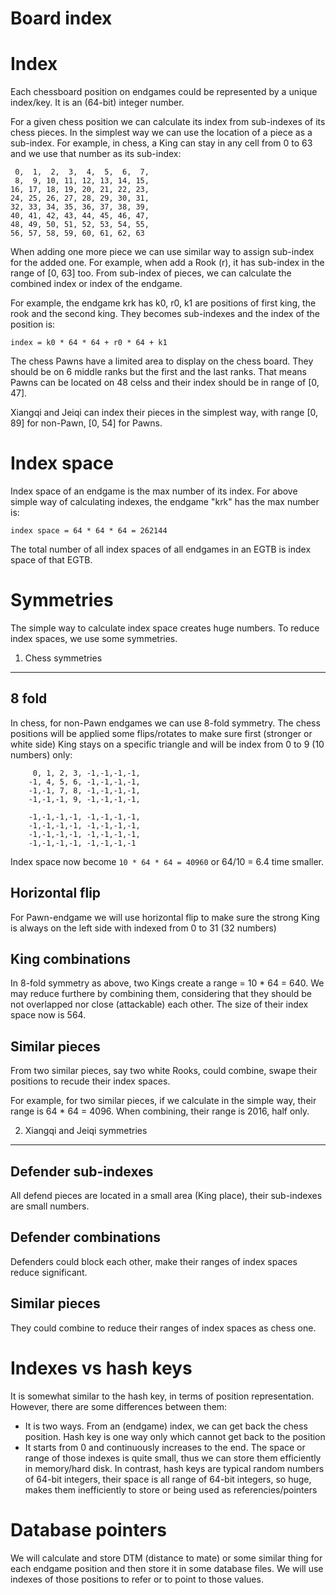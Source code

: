 # Board index


Index
=====
Each chessboard position on endgames could be represented by a unique index/key. It is an (64-bit) integer number.

For a given chess position we can calculate its index from sub-indexes of its chess pieces. In the simplest way we can use the location of a piece as a sub-index. For example, in chess, a King can stay in any cell from 0 to 63 and we use that number as its sub-index:

```
 0,  1,  2,  3,  4,  5,  6,  7,
 8,  9, 10, 11, 12, 13, 14, 15,
16, 17, 18, 19, 20, 21, 22, 23,
24, 25, 26, 27, 28, 29, 30, 31,
32, 33, 34, 35, 36, 37, 38, 39,
40, 41, 42, 43, 44, 45, 46, 47,
48, 49, 50, 51, 52, 53, 54, 55,
56, 57, 58, 59, 60, 61, 62, 63
```

When adding one more piece we can use similar way to assign sub-index for the added one. For example, when add a Rook (r), it has sub-index in the range of [0, 63] too.
From sub-index of pieces, we can calculate the combined index or index of the endgame.

For example, the endgame krk has k0, r0, k1 are positions of first king, the rook and the second king. They becomes sub-indexes and the index of the position is:

```index = k0 * 64 * 64 + r0 * 64 + k1```

The chess Pawns have a limited area to display on the chess board. They should be on 6 middle ranks but the first and the last ranks. That means Pawns can be located on 48 celss and their index should be in range of [0, 47].

Xiangqi and Jeiqi can index their pieces in the simplest way, with range [0, 89] for non-Pawn, [0, 54] for Pawns.

Index space
===========
Index space of an endgame is the max number of its index. For above simple way of calculating indexes, the endgame "krk" has the max number is:

```index space = 64 * 64 * 64 = 262144```

The total number of all index spaces of all endgames in an EGTB is index space of that EGTB.


Symmetries
==========

The simple way to calculate index space creates huge numbers. To reduce index spaces, we use some symmetries.

1. Chess symmetries
-------------------

8 fold
------
In chess, for non-Pawn endgames we can use 8-fold symmetry. The chess positions will be applied some flips/rotates to make sure first (stronger or white side) King stays on a specific triangle and will be index from 0 to 9 (10 numbers) only:

```
     0, 1, 2, 3, -1,-1,-1,-1,
    -1, 4, 5, 6, -1,-1,-1,-1,
    -1,-1, 7, 8, -1,-1,-1,-1,
    -1,-1,-1, 9, -1,-1,-1,-1,

    -1,-1,-1,-1, -1,-1,-1,-1,
    -1,-1,-1,-1, -1,-1,-1,-1,
    -1,-1,-1,-1, -1,-1,-1,-1,
    -1,-1,-1,-1, -1,-1,-1,-1
```

Index space now become `10 * 64 * 64 = 40960` or 64/10 = 6.4 time smaller.

Horizontal flip
---------------
For Pawn-endgame we will use horizontal flip to make sure the strong King is always on the left side with indexed from 0 to 31 (32 numbers)

King combinations
-----------------
In 8-fold symmetry as above, two Kings create a range = 10 * 64 = 640. We may reduce furthere by combining them, considering that they should be not overlapped nor close (attackable) each other. The size of their index space now is 564.

Similar pieces
--------------
From two similar pieces, say two white Rooks, could combine, swape their positions to recude their index spaces.

For example, for two similar pieces, if we calculate in the simple way, their range is 64 * 64 = 4096. When combining, their range is 2016, half only.


2. Xiangqi and Jeiqi symmetries
-------------------------------

Defender sub-indexes
--------------------
All defend pieces are located in a small area (King place), their sub-indexes are small numbers.

Defender combinations
---------------------
Defenders could block each other, make their ranges of index spaces reduce significant.

Similar pieces
--------------
They could combine to reduce their ranges of index spaces as chess one.


Indexes vs hash keys
====================

It is somewhat similar to the hash key, in terms of position representation. However, there are some differences between them:
- It is two ways. From an (endgame) index, we can get back the chess position. Hash key is one way only which cannot get back to the position
- It starts from 0 and continuously increases to the end. The space or range of those indexes is quite small, thus we can store them efficiently in memory/hard disk. In contrast, hash keys are typical random numbers of 64-bit integers, their space is all range of 64-bit integers, so huge, makes them inefficiently to store or being used as referencies/pointers


Database pointers
=================
We will calculate and store DTM (distance to mate) or some similar thing for each endgame position and then store it in some database files. We will use indexes of those positions to refer or to point to those values.


